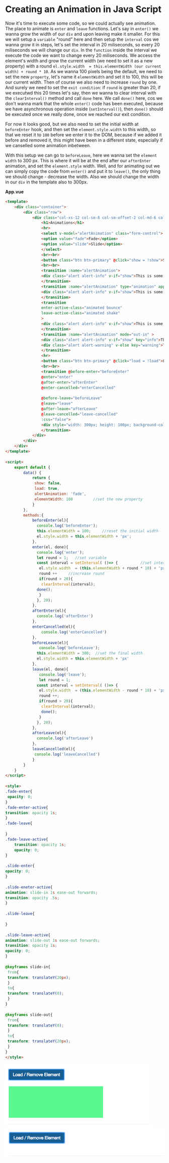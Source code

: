 # Creating an Animation in Java Script

Now it's time to execute some code, so we could actually see animation. The place to animate is `enter` and `leave` functions. Let's say in `enter()` we wanna grow the width of our `div` and upon leaving make it smaller. For this we will setup a `variable` "round" here and then setup the `interval` cos we wanna grow it in steps, let's set the interval in 20 miliseconds, so every 20 miliseconds we will change our `div`. In the `function` inside the interval we execute the code we want to change every 20 miliseconds.  We access the element's width and grow the current width (we need to set it as a new property) with a round `el.style.width  = this.elementWidth (our current width) + round * 10`. As we wanna 100 pixels being the default, we need to set the new `property`, let's name it `elementWidth` and set it to 100, this will be our current width. Then of course we also need to increase `round` by one. And surely we need to set the `exit condition`: if `round` is greater than 20, if we executwd this 20 times let's say, then we wanna to clear interval with the `clearInterval()` method and call `done` here. We call `done()` here, cos we don't wanna mark that the whole `enter()` code has been executed, because we have asynchronous operation inside (`setInterval()`), then `done()` should be executed once we really done, once we reached our exit condition. 

For now it looks good, but we also need to set the initial width at `beforeEnter` hook, and then set the `element.style.width` to this width, so that we reset it to `100` before we enter it to the DOM, because if we added it before and removed it, this might have been in a different state, especially if we canselled some animation inbetween. 

With this setup we can go to `beforeLeave`,  here we wanna set the `element width` to 300 px. This is where it will be at the end after our `afterEnter` animation, and set the `element.style` width. Well, and for animating out we can simply copy the code from `enter()` and put it to `leave()`, the only thing we should change - decrease the width. Also we should change the width in our `div` in the template also to 300px. 

**App.vue**

```html
<template>
    <div class="container">
        <div class="row">
            <div class="col-xs-12 col-sm-8 col-sm-offset-2 col-md-6 col-md-offset-3">
                <h1>Animations</h1>
                <hr>
                <select v-model="alertAnimation" class="form-control"> 
                <option value="fade">Fade</option>      
                <option value="slide">Slide</option>
                </select>
                <br><br>
                <button class="btn btn-primary" @click="show = !show">Show Alert!</button>
                <br><br>
                <transition :name="alertAnimation">  
                <div class="alert alert-info" v-if="show">This is some Info</div>
                </transition>
                <transition :name="alertAnimation" type="animation" appear>  
                <div class="alert alert-info" v-if="show">This is some Info</div>
                </transition>
                <transition  
                enter-active-class="animated bounce"   
                leave-active-class="animated shake"
                >  
                <div class="alert alert-info" v-if="show">This is some Info</div>
                </transition> 
                <transition :name="alertAnimation" mode="out-in" > 
                <div class="alert alert-info" v-if="show" key="info">This is some Info</div> 
                <div class="alert alert-warning" v-else key="warning">This is some Warning</div>  
                </transition> 
                <hr>
                <button class="btn btn-primary" @click="load = !load">Load / Remove Element</button> 
                <br><br>
                <transition @before-enter="beforeEnter" 
                @enter="enter"
                @after-enter="afterEnter"
                @enter-cancelled="enterCancelled"

                @before-leave="beforeLeave"
                @leave="leave"
                @after-leave="afterLeave"
                @leave-cancelled="leave-cancelled"
                :css="false"> 
                <div style="width: 300px; height: 100px; background-color: lightgreen" v-if="load"></div>
                </transition>
            </div>
        </div>
    </div>
</template>

<script>
    export default {
        data() {
            return {
             show: false,
             load: true,   
             alertAnimation: 'fade',
             elementWidth: 100         //set the new property
            }
        },
        methods:{         
            beforeEnter(el){
              console.log('beforeEnter');
              this.elementWidth = 100;     //reset the initial width
              el.style.width = this.elementWidth + 'px';  
            },
            enter(el, done){
              console.log('enter');
              let round = 1;   //set variable
              const interval = setInterval( ()=> {          //set interval
               el.style.width  = (this.elementWidth + round * 10) + 'px' //count width
               round ++     //increase round 
               if(round > 20){
                clearInterval(interval);
              done();
               }
              }, 20);
            },
            afterEnter(el){
              console.log('afterEnter')
            },
            enterCancelled(el){
                console.log('enterCancelled')
            },
            beforeLeave(el){
               console.log('beforeLeave');
              this.elementWidth = 300;  //set the final width 
              el.style.width = this.elementWidth + 'px'
            },
            leave(el, done){
               console.log('leave');
               let round = 1;   
              const interval = setInterval( ()=> {         
               el.style.width  = (this.elementWidth - round * 10) + 'px' //decrease the width
               round ++; 
               if(round > 20){
                clearInterval(interval);
                done();
               }
              }, 20);
            },
            afterLeave(el){
              console.log('afterLeave')
            },
            leaveCancelled(el){
             console.log('leaveCancelled')
            }
        }
    }
</script>

<style>
.fade-enter{        
 opacity: 0;
}
.fade-enter-active{
transition: opacity 1s;           
}
.fade-leave{

}
.fade-leave-active{
    transition: opacity 1s;          
    opacity: 0;             
}

.slide-enter{           
opacity: 0;          
}

.slide-eneter-active{
animation: slide-in 1s ease-out forwards;  
transition: opacity .5s;         
}

.slide-leave{

}

.slide-leave-active{
animation: slide-out 1s ease-out forwards;
transition: opacity 1s;   
opacity: 0;
}

@keyframes slide-in{        
 from{
 transform: translateY(20px);
 }
 to{
 transform: translateY(0);
 }
}

@keyframes slide-out{
 from{
 transform: translateY(0);
 }
 to{
 transform: translateY(20px);
 }
}
</style>
```  

![animation-in-js](../animation-in-js.png)
![animation-in-js2](../animation-in-js2.png)
